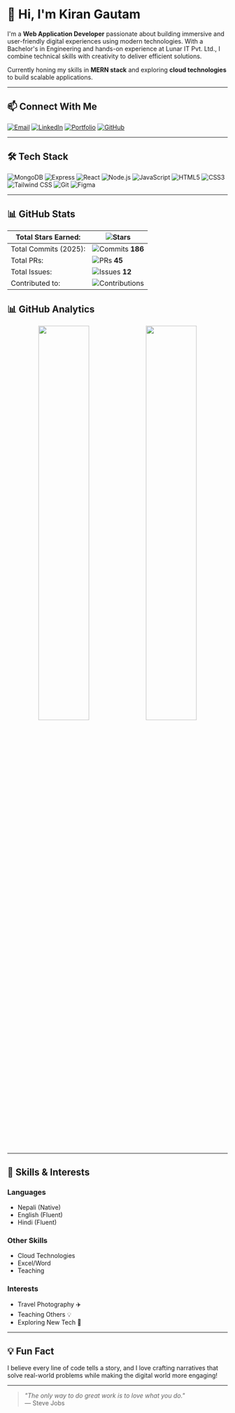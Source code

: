 # 👋 Hi, I'm Kiran Gautam

I'm a **Web Application Developer** passionate about building immersive and user-friendly digital experiences using modern technologies. With a Bachelor's in Engineering and hands-on experience at Lunar IT Pvt. Ltd., I combine technical skills with creativity to deliver efficient solutions.

Currently honing my skills in **MERN stack** and exploring **cloud technologies** to build scalable applications.

---

## 📫 Connect With Me

[![Email](https://img.shields.io/badge/Email-D14836?style=flat&logo=gmail&logoColor=white)](mailto:romangautam71399@gmail.com)
[![LinkedIn](https://img.shields.io/badge/LinkedIn-0077B5?style=flat&logo=linkedin&logoColor=white)](https://www.linkedin.com/in/roman-gautam-19aaa8274/)
[![Portfolio](https://img.shields.io/badge/Portfolio-FF5722?style=flat&logo=google-chrome&logoColor=white)](https://www.gautam-kiran.com.np/)
[![GitHub](https://img.shields.io/badge/GitHub-181717?style=flat&logo=github&logoColor=white)](https://github.com/kirangautam01)

---

## 🛠 Tech Stack

![MongoDB](https://img.shields.io/badge/MongoDB-47A248?style=flat&logo=mongodb&logoColor=white)
![Express](https://img.shields.io/badge/Express.js-000000?style=flat&logo=express&logoColor=white)
![React](https://img.shields.io/badge/React-61DAFB?style=flat&logo=react&logoColor=black)
![Node.js](https://img.shields.io/badge/Node.js-339933?style=flat&logo=node.js&logoColor=white)
![JavaScript](https://img.shields.io/badge/JavaScript-F7DF1E?style=flat&logo=javascript&logoColor=black)
![HTML5](https://img.shields.io/badge/HTML5-E34F26?style=flat&logo=html5&logoColor=white)
![CSS3](https://img.shields.io/badge/CSS3-1572B6?style=flat&logo=css3&logoColor=white)
![Tailwind CSS](https://img.shields.io/badge/Tailwind_CSS-38B2AC?style=flat&logo=tailwind-css&logoColor=white)
![Git](https://img.shields.io/badge/Git-F05032?style=flat&logo=git&logoColor=white)
![Figma](https://img.shields.io/badge/Figma-F24E1E?style=flat&logo=figma&logoColor=white)

---
## 📊 GitHub Stats

| Total Stars Earned: | ![Stars](https://img.shields.io/github/stars/kirangautam01?label=Stars&color=blue) |
|---------------------|-----------------------------------------------------------------------------------|
| Total Commits (2025): | ![Commits](https://img.shields.io/github/commit-activity/y/kirangautam01?label=Commits&color=blue) **186** |
| Total PRs: | ![PRs](https://img.shields.io/github/issues-pr-closed/kirangautam01?label=PRs&color=blue) **45** |
| Total Issues: | ![Issues](https://img.shields.io/github/issues-closed/kirangautam01?label=Issues&color=blue) **12** |
| Contributed to: | ![Contributions](https://img.shields.io/static/v1?label=Contributed%20To&message=5&color=blue) |


## 📊 GitHub Analytics

<p align="center">
  <img src="https://github-readme-stats.vercel.app/api?username=kirangautam01&show_icons=true&theme=radical" width="48%" />
  <img src="https://github-readme-streak-stats.herokuapp.com/?user=kirangautam01&theme=radical" width="48%" />
</p>

---

## 🎯 Skills & Interests

### Languages
- Nepali (Native)
- English (Fluent)
- Hindi (Fluent)

### Other Skills
- Cloud Technologies
- Excel/Word
- Teaching

### Interests
- Travel Photography ✈️
- Teaching Others 💡
- Exploring New Tech 🚀

---

## 💡 Fun Fact

I believe every line of code tells a story, and I love crafting narratives that solve real-world problems while making the digital world more engaging!

---

> *"The only way to do great work is to love what you do."*  
> — Steve Jobs

